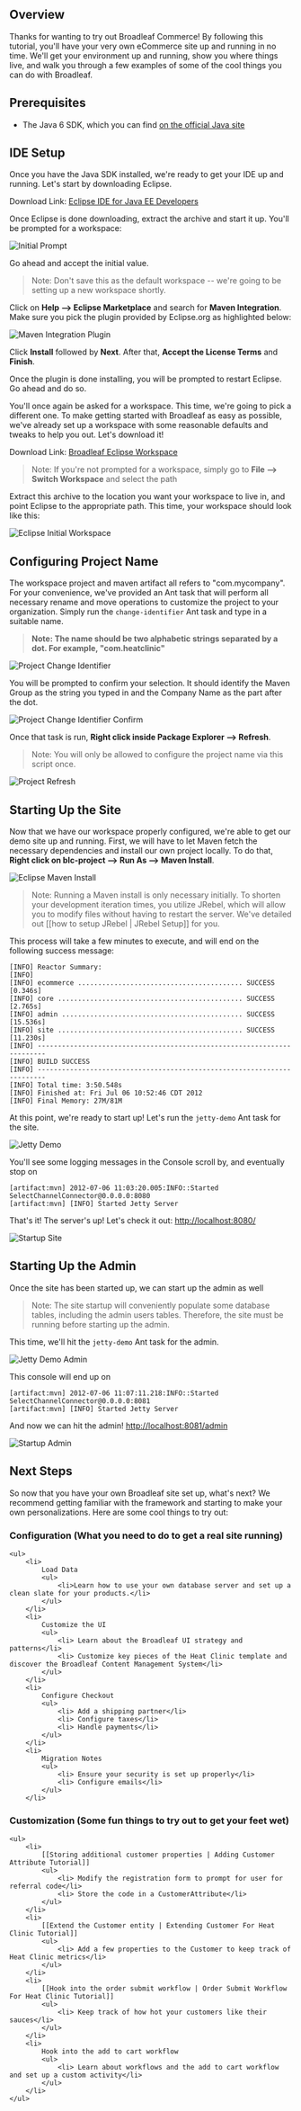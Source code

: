 ## <a name="wiki-overview"></a> Overview

Thanks for wanting to try out Broadleaf Commerce! By following this tutorial, you'll have your very own eCommerce site up and running in no time. We'll get your environment up and running, show you where things live, and walk you through a few examples of some of the cool things you can do with Broadleaf.

## <a name="wiki-prerequisites"></a> Prerequisites

- The Java 6 SDK, which you can find [on the official Java site](http://www.oracle.com/technetwork/java/javasebusiness/downloads/java-archive-downloads-javase6-419409.html#jdk-6u32-oth-JPR)

## <a name="wiki-eclipse"></a> IDE Setup

Once you have the Java SDK installed, we're ready to get your IDE up and running. Let's start by downloading Eclipse.

Download Link: [Eclipse IDE for Java EE Developers](http://www.eclipse.org/downloads/packages/eclipse-ide-java-ee-developers/indigosr2)

Once Eclipse is done downloading, extract the archive and start it up. You'll be prompted for a workspace:

![Initial Prompt](images/workspace-initial-prompt.png)

Go ahead and accept the initial value.

> Note: Don't save this as the default workspace -- we're going to be setting up a new workspace shortly.

Click on **Help --> Eclipse Marketplace** and search for **Maven Integration**. Make sure you pick the plugin provided by Eclipse.org as highlighted below:

![Maven Integration Plugin](images/eclipse-install-maven.png)

Click **Install** followed by **Next**. After that, **Accept the License Terms** and **Finish**.

Once the plugin is done installing, you will be prompted to restart Eclipse. Go ahead and do so.

You'll once again be asked for a workspace. This time, we're going to pick a different one. To make getting started with Broadleaf as easy as possible, we've already set up a workspace with some reasonable defaults and tweaks to help you out. Let's download it! 

Download Link: [Broadleaf Eclipse Workspace](http://some-zip)

> Note: If you're not prompted for a workspace, simply go to **File --> Switch Workspace** and select the path

Extract this archive to the location you want your workspace to live in, and point Eclipse to the appropriate path. This time, your workspace should look like this:

![Eclipse Initial Workspace](images/eclipse-initial-workspace.png)

## <a name="wiki-configuring-names"></a> Configuring Project Name

The workspace project and maven artifact all refers to "com.mycompany". For your convenience, we've provided an Ant task that will perform all necessary rename and move operations to customize the project to your organization. Simply run the `change-identifier` Ant task and type in a suitable name. 

> **Note: The name should be two alphabetic strings separated by a dot. For example, "com.heatclinic"**

![Project Change Identifier](images/project-change-identifier.png)

You will be prompted to confirm your selection. It should identify the Maven Group as the string you typed in and the Company Name as the part after the dot.

![Project Change Identifier Confirm](images/project-change-identifier-confirm.png)

Once that task is run, **Right click inside Package Explorer --> Refresh**.

> Note: You will only be allowed to configure the project name via this script once.

![Project Refresh](images/project-refresh.png)

## <a name="wiki-starting-site"></a> Starting Up the Site

Now that we have our workspace properly configured, we're able to get our demo site up and running. First, we will have to let Maven fetch the necessary dependencies and install our own project locally. To do that, **Right click on blc-project --> Run As --> Maven Install**.

![Eclipse Maven Install](images/eclipse-maven-install.png)

> Note: Running a Maven install is only necessary initially. To shorten your development iteration times, you utilize JRebel, which will allow you to modify files without having to restart the server. We've detailed out [[how to setup JRebel | JRebel Setup]] for you.

This process will take a few minutes to execute, and will end on the following success message:

```text
[INFO] Reactor Summary:
[INFO] 
[INFO] ecommerce ......................................... SUCCESS [0.346s]
[INFO] core .............................................. SUCCESS [2.765s]
[INFO] admin ............................................. SUCCESS [15.536s]
[INFO] site .............................................. SUCCESS [11.230s]
[INFO] ------------------------------------------------------------------------
[INFO] BUILD SUCCESS
[INFO] ------------------------------------------------------------------------
[INFO] Total time: 3:50.548s
[INFO] Finished at: Fri Jul 06 10:52:46 CDT 2012
[INFO] Final Memory: 27M/81M
```

At this point, we're ready to start up! Let's run the `jetty-demo` Ant task for the site.

![Jetty Demo](images/jetty-demo.png)

You'll see some logging messages in the Console scroll by, and eventually stop on

```text
[artifact:mvn] 2012-07-06 11:03:20.005:INFO::Started SelectChannelConnector@0.0.0.0:8080
[artifact:mvn] [INFO] Started Jetty Server
```

That's it! The server's up! Let's check it out: [http://localhost:8080/](http://localhost:8080/)

![Startup Site](images/startup-site.png)

## <a name="wiki-starting-admin"></a> Starting Up the Admin

Once the site has been started up, we can start up the admin as well 

> Note: The site startup will conveniently populate some database tables, including the admin users tables. Therefore, the site must be running before starting up the admin.

This time, we'll hit the `jetty-demo` Ant task for the admin.

![Jetty Demo Admin](images/jetty-demo-admin.png)

This console will end up on

```text
[artifact:mvn] 2012-07-06 11:07:11.218:INFO::Started SelectChannelConnector@0.0.0.0:8081
[artifact:mvn] [INFO] Started Jetty Server
```

And now we can hit the admin! [http://localhost:8081/admin](http://localhost:8081/admin)

![Startup Admin](images/startup-admin.png)

## <a name="wiki-next-steps"></a> Next Steps

So now that you have your own Broadleaf site set up, what's next? We recommend getting familiar with the framework and starting to make your own personalizations. Here are some cool things to try out:

<div class="half-column">
    <h3> Configuration 
        <span class="small">(What you need to do to get a real site running)</span>
    </h3>

    <ul>
        <li>
            Load Data
            <ul>
                <li>Learn how to use your own database server and set up a clean slate for your products.</li>
            </ul>
        </li>
        <li> 
            Customize the UI
            <ul>
                <li> Learn about the Broadleaf UI strategy and patterns</li>
                <li> Customize key pieces of the Heat Clinic template and discover the Broadleaf Content Management System</li>
            </ul>
        </li>
        <li> 
            Configure Checkout
            <ul>
                <li> Add a shipping partner</li>
                <li> Configure taxes</li>
                <li> Handle payments</li>
            </ul>
        </li>
        <li> 
            Migration Notes
            <ul>
                <li> Ensure your security is set up properly</li>
                <li> Configure emails</li>
            </ul>
        </li>
</div>

<div class="half-column">
    <h3>Customization 
        <span class="small">(Some fun things to try out to get your feet wet)</span>
    </h3>

    <ul>
        <li> 
            [[Storing additional customer properties | Adding Customer Attribute Tutorial]]
            <ul>
                <li> Modify the registration form to prompt for user for referral code</li>
                <li> Store the code in a CustomerAttribute</li>
            </ul>
        </li>
        <li> 
            [[Extend the Customer entity | Extending Customer For Heat Clinic Tutorial]]
            <ul>
                <li> Add a few properties to the Customer to keep track of Heat Clinic metrics</li>
            </ul>
        </li>
        <li> 
            [[Hook into the order submit workflow | Order Submit Workflow For Heat Clinic Tutorial]]
            <ul>
                <li> Keep track of how hot your customers like their sauces</li>
            </ul>
        </li>
        <li> 
            Hook into the add to cart workflow
            <ul>
                <li> Learn about workflows and the add to cart workflow and set up a custom activity</li>
            </ul>
        </li>
    </ul>
</div>

<div style="clear: both;">&nbsp;</div>
